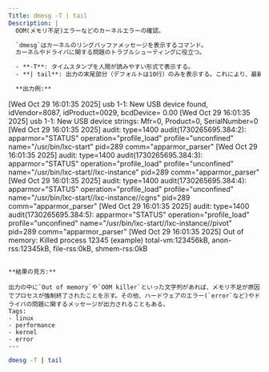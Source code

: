 ```yaml
---
Title: dmesg -T | tail
Description: |
  OOM(メモリ不足)エラーなどのカーネルエラーの確認。

  `dmesg`はカーネルのリングバッファメッセージを表示するコマンド。
  カーネルやドライバに関する問題のトラブルシューティングに役立つ。

  - **-T**: タイムスタンプを人間が読みやすい形式で表示する。
  - **| tail**: 出力の末尾部分（デフォルトは10行）のみを表示する。これにより、最新のメッセージを素早く確認できる。

  **出力例:**
  ```
  [Wed Oct 29 16:01:35 2025] usb 1-1: New USB device found, idVendor=8087, idProduct=0029, bcdDevice= 0.00
  [Wed Oct 29 16:01:35 2025] usb 1-1: New USB device strings: Mfr=0, Product=0, SerialNumber=0
  [Wed Oct 29 16:01:35 2025] audit: type=1400 audit(1730265695.384:2): apparmor="STATUS" operation="profile_load" profile="unconfined" name="/usr/bin/lxc-start" pid=289 comm="apparmor_parser"
  [Wed Oct 29 16:01:35 2025] audit: type=1400 audit(1730265695.384:3): apparmor="STATUS" operation="profile_load" profile="unconfined" name="/usr/bin/lxc-start//lxc-instance" pid=289 comm="apparmor_parser"
  [Wed Oct 29 16:01:35 2025] audit: type=1400 audit(1730265695.384:4): apparmor="STATUS" operation="profile_load" profile="unconfined" name="/usr/bin/lxc-start//lxc-instance//cgns" pid=289 comm="apparmor_parser"
  [Wed Oct 29 16:01:35 2025] audit: type=1400 audit(1730265695.384:5): apparmor="STATUS" operation="profile_load" profile="unconfined" name="/usr/bin/lxc-start//lxc-instance//pivot" pid=289 comm="apparmor_parser"
  [Wed Oct 29 16:01:35 2025] Out of memory: Killed process 12345 (example) total-vm:123456kB, anon-rss:12345kB, file-rss:0kB, shmem-rss:0kB
  ```

  **結果の見方:**

  出力の中に`Out of memory`や`OOM killer`といった文字列があれば、メモリ不足が原因でプロセスが強制終了されたことを示す。その他、ハードウェアのエラー(`error`など)やドライバの問題に関するメッセージが出力されることもある。
Tags:
  - linux
  - performance
  - kernel
  - error
---
```


```bash
dmesg -T | tail
```

